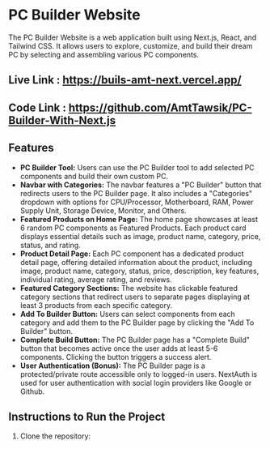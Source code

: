 # PC Builder Website

The PC Builder Website is a web application built using Next.js, React, and Tailwind CSS. It allows users to explore, customize, and build their dream PC by selecting and assembling various PC components.

## Live Link : https://buils-amt-next.vercel.app/

## Code Link : https://github.com/AmtTawsik/PC-Builder-With-Next.js
## Features

- **PC Builder Tool:** Users can use the PC Builder tool to add selected PC components and build their own custom PC.
- **Navbar with Categories:** The navbar features a "PC Builder" button that redirects users to the PC Builder page. It also includes a "Categories" dropdown with options for CPU/Processor, Motherboard, RAM, Power Supply Unit, Storage Device, Monitor, and Others.
- **Featured Products on Home Page:** The home page showcases at least 6 random PC components as Featured Products. Each product card displays essential details such as image, product name, category, price, status, and rating.
- **Product Detail Page:** Each PC component has a dedicated product detail page, offering detailed information about the product, including image, product name, category, status, price, description, key features, individual rating, average rating, and reviews.
- **Featured Category Sections:** The website has clickable featured category sections that redirect users to separate pages displaying at least 3 products from each specific category.
- **Add To Builder Button:** Users can select components from each category and add them to the PC Builder page by clicking the "Add To Builder" button.
- **Complete Build Button:** The PC Builder page has a "Complete Build" button that becomes active once the user adds at least 5-6 components. Clicking the button triggers a success alert.
- **User Authentication (Bonus):** The PC Builder page is a protected/private route accessible only to logged-in users. NextAuth is used for user authentication with social login providers like Google or Github.

## Instructions to Run the Project

1. Clone the repository:

